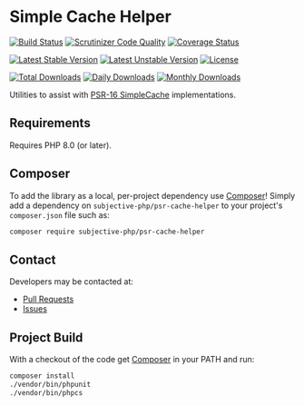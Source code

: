# Simple Cache Helper

[![Build Status](https://travis-ci.org/subjective-php/psr-cache-helper.svg?branch=master)](https://travis-ci.org/subjective-php/psr-cache-helper)
[![Scrutinizer Code Quality](https://scrutinizer-ci.com/g/subjective-php/psr-cache-helper/badges/quality-score.png?b=master)](https://scrutinizer-ci.com/g/subjective-php/psr-cache-helper/?branch=master)
[![Coverage Status](https://coveralls.io/repos/github/subjective-php/psr-cache-helper/badge.svg?branch=master)](https://coveralls.io/github/subjective-php/psr-cache-helper?branch=master)

[![Latest Stable Version](https://poser.pugx.org/subjective-php/psr-cache-helper/v/stable)](https://packagist.org/packages/subjective-php/psr-cache-helper)
[![Latest Unstable Version](https://poser.pugx.org/subjective-php/psr-cache-helper/v/unstable)](https://packagist.org/packages/subjective-php/psr-cache-helper)
[![License](https://poser.pugx.org/subjective-php/psr-cache-helper/license)](https://packagist.org/packages/subjective-php/psr-cache-helper)

[![Total Downloads](https://poser.pugx.org/subjective-php/psr-cache-helper/downloads)](https://packagist.org/packages/subjective-php/psr-cache-helper)
[![Daily Downloads](https://poser.pugx.org/subjective-php/psr-cache-helper/d/daily)](https://packagist.org/packages/subjective-php/psr-cache-helper)
[![Monthly Downloads](https://poser.pugx.org/subjective-php/psr-cache-helper/d/monthly)](https://packagist.org/packages/subjective-php/psr-cache-helper)

Utilities to assist with [PSR-16 SimpleCache](http://www.php-fig.org/psr/psr-16/) implementations.

## Requirements

Requires PHP 8.0 (or later).

## Composer
To add the library as a local, per-project dependency use [Composer](http://getcomposer.org)! Simply add a dependency on `subjective-php/psr-cache-helper` to your project's `composer.json` file such as:

```sh
composer require subjective-php/psr-cache-helper
```

## Contact
Developers may be contacted at:

 * [Pull Requests](https://github.com/subjective-php/psr-cache-helper/pulls)
 * [Issues](https://github.com/subjective-php/psr-cache-helper/issues)

## Project Build
With a checkout of the code get [Composer](http://getcomposer.org) in your PATH and run:

```sh
composer install
./vendor/bin/phpunit
./vendor/bin/phpcs
```

